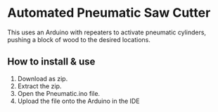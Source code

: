 # Automated Pneumatic Saw Cutter

This uses an Arduino with repeaters to activate pneumatic cylinders, pushing a block of wood to the desired locations.

## How to install & use
1. Download as zip.
2. Extract the zip.
3. Open the Pneumatic.ino file.
4. Upload the file onto the Arduino in the IDE

   

